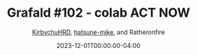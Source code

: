 ---
title: "Grafald #102 - colab ACT NOW"
type: "image"
date: 2023-12-01T00:00:00-04:00
draft: false
categories:
- comics
- collaborations
tags:
- grafald
image_path: "../img/2023/102.png"
alt_text: ""
author: "[KirbychuHRD](https://cohost.org/KirbychuHRD), [hatsune-mike](https://cohost.org/hatsune-mike), and Ratheronfire"
---